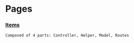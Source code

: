 # Pages

### [Items](./items/README.md)

    Composed of 4 parts: Controller, Helper, Model, Routes
